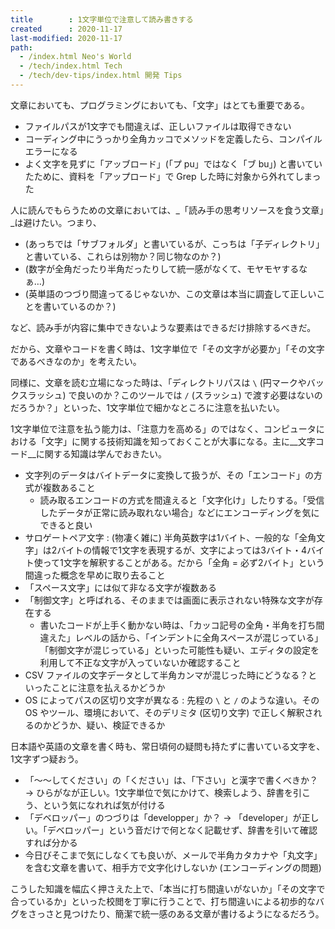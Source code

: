 ```yaml
---
title        : 1文字単位で注意して読み書きする
created      : 2020-11-17
last-modified: 2020-11-17
path:
  - /index.html Neo's World
  - /tech/index.html Tech
  - /tech/dev-tips/index.html 開発 Tips
---
```


文章においても、プログラミングにおいても、「文字」はとても重要である。

- ファイルパスが1文字でも間違えば、正しいファイルは取得できない
- コーディング中にうっかり全角カッコでメソッドを定義したら、コンパイルエラーになる
- よく文字を見ずに「アッブロード」(「プ pu」ではなく「ブ bu」) と書いていたために、資料を「アップロード」で Grep した時に対象から外れてしまった

人に読んでもらうための文章においては、_「読み手の思考リソースを食う文章」_は避けたい。つまり、

- (あっちでは「サブフォルダ」と書いているが、こっちは「子ディレクトリ」と書いている、これらは別物か？同じ物なのか？)
- (数字が全角だったり半角だったりして統一感がなくて、モヤモヤするなぁ…)
- (英単語のつづり間違ってるじゃないか、この文章は本当に調査して正しいことを書いているのか？)

など、読み手が内容に集中できないような要素はできるだけ排除するべきだ。

だから、文章やコードを書く時は、1文字単位で「その文字が必要か」「その文字であるべきなのか」を考えたい。

同様に、文章を読む立場になった時は、「ディレクトリパスは `\` (円マークやバックスラッシュ) で良いのか？このツールでは `/` (スラッシュ) で渡す必要はないのだろうか？」といった、1文字単位で細かなところに注意を払いたい。

1文字単位で注意を払う能力は、「注意力を高める」のではなく、コンピュータにおける「文字」に関する技術知識を知っておくことが大事になる。主に__文字コード__に関する知識は学んでおきたい。

- 文字列のデータはバイトデータに変換して扱うが、その「エンコード」の方式が複数あること
  - 読み取るエンコードの方式を間違えると「文字化け」したりする。「受信したデータが正常に読み取れない場合」などにエンコーディングを気にできると良い
- サロゲートペア文字 : (物凄く雑に) 半角英数字は1バイト、一般的な「全角文字」は2バイトの情報で1文字を表現するが、文字によっては3バイト・4バイト使って1文字を解釈することがある。だから「全角 = 必ず2バイト」という間違った概念を早めに取り去ること
- 「スペース文字」には似て非なる文字が複数ある
- 「制御文字」と呼ばれる、そのままでは画面に表示されない特殊な文字が存在する
  - 書いたコードが上手く動かない時は、「カッコ記号の全角・半角を打ち間違えた」レベルの話から、「インデントに全角スペースが混じっている」「制御文字が混じっている」といった可能性も疑い、エディタの設定を利用して不正な文字が入っていないか確認すること
- CSV ファイルの文字データとして半角カンマが混じった時にどうなる？といったことに注意を払えるかどうか
- OS によってパスの区切り文字が異なる : 先程の `\` と `/` のような違い。その OS やツール、環境において、そのデリミタ (区切り文字) で正しく解釈されるのかどうか、疑い、検証できるか

日本語や英語の文章を書く時も、常日頃何の疑問も持たずに書いている文字を、1文字ずつ疑おう。

- 「〜〜してください」の「ください」は、「下さい」と漢字で書くべきか？ → ひらがなが正しい。1文字単位で気にかけて、検索しよう、辞書を引こう、という気になれれば気が付ける
- 「デベロッパー」のつづりは「developper」か？ → 「developer」が正しい。「デベロッパー」という音だけで何となく記載せず、辞書を引いて確認すれば分かる
- 今日びそこまで気にしなくても良いが、メールで半角カタカナや「丸文字」を含む文章を書いて、相手方で文字化けしないか (エンコーディングの問題)

こうした知識を幅広く押さえた上で、「本当に打ち間違いがないか」「その文字で合っているか」といった校閲を丁寧に行うことで、打ち間違いによる初歩的なバグをさっさと見つけたり、簡潔で統一感のある文章が書けるようになるだろう。
